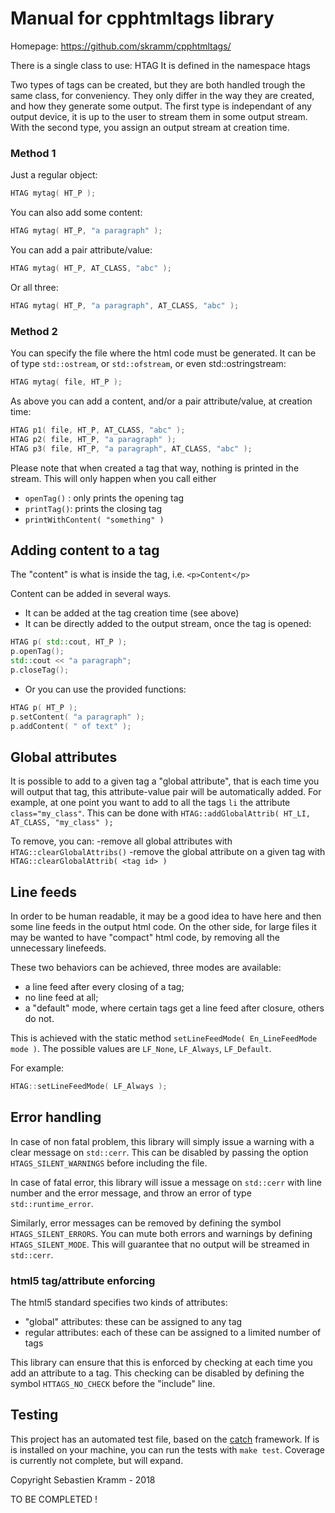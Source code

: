 # Manual for cpphtmltags library

Homepage: https://github.com/skramm/cpphtmltags/


There is a single class to use: HTAG
It is defined in the namespace htags

Two types of tags can be created, but they are both handled trough the same class, for conveniency.
They only differ in the way they are created, and how they generate some output.
The first type is independant of any output device, it is up to the user to stream them in some output stream.
With the second type, you assign an output stream at creation time.


### Method 1
Just a regular object:
```C++
HTAG mytag( HT_P );
```
You can also add some content:
```C++
HTAG mytag( HT_P, "a paragraph" );
```
You can add a pair attribute/value:
```C++
HTAG mytag( HT_P, AT_CLASS, "abc" );
```
Or all three:
```C++
HTAG mytag( HT_P, "a paragraph", AT_CLASS, "abc" );
```
### Method 2
You can specify the file where the html code must be generated.
It can be of type `std::ostream`, or `std::ofstream`, or even std::ostringstream:
```C++
HTAG mytag( file, HT_P );
```

As above you can add a content, and/or a pair attribute/value, at creation time:
```C++
HTAG p1( file, HT_P, AT_CLASS, "abc" );
HTAG p2( file, HT_P, "a paragraph" );
HTAG p3( file, HT_P, "a paragraph", AT_CLASS, "abc" );
```

Please note that when created a tag that way, nothing is printed in the stream.
This will only happen when you call either
- `openTag()` : only prints the opening tag
- `printTag()`: prints the closing tag
- `printWithContent( "something" )`

## Adding content to a tag

The "content" is what is inside the tag, i.e. `<p>Content</p>`

Content can be added in several ways.
- It can be added at the tag creation time (see above)
- It can be directly added to the output stream, once the tag is opened:
```C++
HTAG p( std::cout, HT_P );
p.openTag();
std::cout << "a paragraph";
p.closeTag();
```

- Or you can use the provided functions:
```C++
HTAG p( HT_P );
p.setContent( "a paragraph" );
p.addContent( " of text" );
```

## Global attributes

It is possible to add to a given tag a "global attribute", that is each time you will output that tag, this attribute-value pair will be automatically added.
For example, at one point you want to add to all the tags `li` the attribute `class="my_class"`.
This can be done with
`HTAG::addGlobalAttrib( HT_LI, AT_CLASS, "my_class" );`

To remove, you can:
-remove all global attributes with `HTAG::clearGlobalAttribs()`
-remove the global attribute on a given tag with `HTAG::clearGlobalAttrib( <tag id> )`


## Line feeds

In order to be human readable, it may be a good idea to have here and then some line feeds in the output html code.
On the other side, for large files it may be wanted to have "compact" html code, by removing all the unnecessary linefeeds.

These two behaviors can be achieved, three modes are available:
- a line feed after every closing of a tag;
- no line feed at all;
- a "default" mode, where certain tags get a line feed after closure, others do not.

This is achieved with the static method `setLineFeedMode( En_LineFeedMode mode )`.
The possible values are `LF_None`, `LF_Always`, `LF_Default`.

For example:
```C++
HTAG::setLineFeedMode( LF_Always );
```


## Error handling

In case of non fatal problem, this library will simply issue a warning with a clear message on `std::cerr`.
This can be disabled by passing the option `HTAGS_SILENT_WARNINGS` before including the file.

In case of fatal error, this library will issue a message on `std::cerr` with line number and the error message, and throw
an error of type `std::runtime_error`.

Similarly, error messages can be removed by defining the symbol `HTAGS_SILENT_ERRORS`.
You can mute both errors and warnings by defining `HTAGS_SILENT_MODE`. This will guarantee that no output will be streamed in `std::cerr`.

### html5 tag/attribute enforcing

The html5 standard specifies two kinds of attributes:
- "global" attributes: these can be assigned to any tag
- regular attributes: each of these can be assigned to a limited number of tags

This library can ensure that this is enforced by checking at each time you add an attribute to a tag.
This checking can be disabled by defining the symbol `HTTAGS_NO_CHECK` before the "include" line.


## Testing

This project has an automated test file, based on the [catch](https://github.com/catchorg/Catch2/) framework.
If is is installed on your machine, you can run the tests with `make test`.
Coverage is currently not complete, but will expand.



Copyright Sebastien Kramm - 2018

TO BE COMPLETED !
